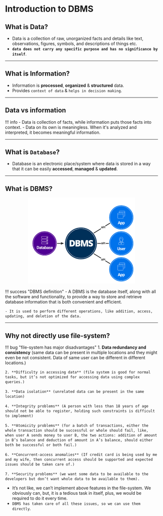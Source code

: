 # Introduction to DBMS

## What is Data?

- Data is a collection of raw, unorganized facts and details like text, observations, figures, symbols,
and descriptions of things etc.
- **`data does not carry any specific purpose and has no significance by itself`**.

---

## What is Information?

- Information is **processed**, **organized** & **structured** data.
- Provides `context of data` & `helps in decision making`.

---

## Data vs information

!!! info
    - Data is collection of facts, while information puts those facts into context.
    - Data on its own is meaningless. When it's analyzed and interpreted, it becomes meaningful information.

---

## What is `Database`?

- Database is an electronic place/system where data is stored in a way that it can be easily **accessed**, **managed** & **updated**.

---

## What is DBMS?

<p align="center">
    <img  src="../../../images/dbms/what-is-dbms.png"/>
</p>

!!! success "DBMS definition"
    - A DBMS is the database itself, along with all the software and functionality, to provide a way to store and retrieve database information that is both convenient and efficient.

    - It is used to perform different operations, like addition, access, updating, and deletion of the data.

---

## Why not directly use **file-system**?

!!! bug "file-system has major disadvantages"
    1. **Data redundancy and consistency** (same data can be present in multiple locations and they might even be not consistent. Data of same user can be different in different locations.)

    2. **Difficulty in accessing data** (file system is good for normal tasks, but it’s not optimized for accessing data using complex queries.)

    3. **Data isolation** (unrelated data can be present in the same location)

    4. **Integrity problems** (A person with less than 18 years of age should not be able to register, holding such constraints is difficult to implement)

    5. **Atomicity problems** (for a batch of transactions, either the whole transaction should be successful or whole should fail, like, when user A sends money to user B, the two actions: addition of amount in B’s balance and deduction of amount in A’s balance, should either both be successful or both fail.)

    6. **Concurrent-access anomalies** (If credit card is being used by me and my wife, then concurrent access should be supported and expected issues should be taken care of.)

    7. **Security problems** (we want some data to be available to the developers but don’t want whole data to be available to them).

- It’s not like, we can’t implement above features in the file-system. We obviously can, but, it is a tedious task in itself, plus, we would be required to do it every time.
- `DBMS has taken care of all these issues, so we can use them directly`.
